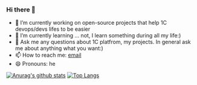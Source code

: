 ### Hi there 👋

- 🔭 I’m currently working on open-source projects that help 1C devops/devs lifes to be easier
- 🌱 I’m currently learning ... not, I learn something during all my life:)
- 💬 Ask me any questions about 1C platfrom, my projects. In general ask me about anything what you want:)
- 📫 How to reach me: [email](mailto:akpaevj@gmail.com)
- 😄 Pronouns: he

[![Anurag's github stats](https://github-readme-stats.vercel.app/api?username=akpaevj&count_private=true&show_icons=true&theme=radical)](https://github.com/akpaevj)
[![Top Langs](https://github-readme-stats.vercel.app/api/top-langs/?username=akpaevj&count_private=true&hide=css&layout=compact&theme=radical)](https://github.com/akpaevj)
